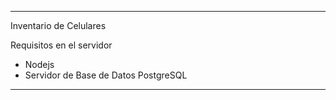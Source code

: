----------------------------------------------------

Inventario de Celulares

Requisitos en el servidor

- Nodejs
- Servidor de Base de Datos PostgreSQL

----------------------------------------------------
